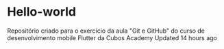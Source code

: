 # Hello-world
Repositório criado para o exercício da aula "Git e GitHub" do curso de desenvolvimento mobile Flutter da Cubos Academy Updated 14 hours ago
